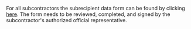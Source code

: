 For all subcontractors the subrecipient data form can be found by clicking [here](https://osp.vt.edu/content/dam/osp_vt_edu/forms/pre-award/SubRecipient%20DataSheet.pdf). The form needs to be reviewed, completed, and signed by the subcontractor's authorized official representative.
